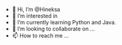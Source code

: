- 👋 Hi, I’m @Hineksa
- 👀 I’m interested in 
- 🌱 I’m currently learning Python and Java.
- 💞️ I’m looking to collaborate on ...
- 📫 How to reach me ...



